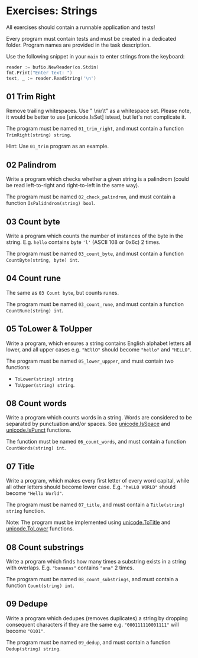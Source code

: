 # Exercises: Strings

All exercises should contain a runnable application and tests!

Every program must contain tests and must be created in a dedicated folder.
Program names are provided in the task description.

Use the following snippet in your `main` to enter strings from the keyboard:

```go
reader := bufio.NewReader(os.Stdin)
fmt.Print("Enter text: ")
text, _ := reader.ReadString('\n')
```

## 01 Trim Right

Remove trailing whitespaces. Use " \n\r\t" as a whitespace set. Please note,
it would be better to use [unicode.IsSet] istead, but let's not complicate it.

The program must be named `01_trim_right`, and must contain a function
`TrimRight(string) string`.

Hint: Use `01_trim` program as an example.

[unicode.IsSpace]: https://pkg.go.dev/unicode#IsSpace

## 02 Palindrom

Write a program which checks whether a given string is a palindrom (could be
read left-to-right and right-to-left in the same way).

The program must be named `02_check_palindrom`, and must contain a function
`IsPalidndrom(string) bool`.

## 03 Count byte

Write a program which counts the number of instances of the byte in the string.
E.g. `hello` contains byte `'l'` (ASCII 108 or 0x6c) 2 times.

The program must be named `03_count_byte`, and must contain a function
`CountByte(string, byte) int`.

## 04 Count rune

The same as `03 Count byte`, but counts runes.

The program must be named `03_count_rune`, and must contain a function
`CountRune(string) int`.

## 05 ToLower & ToUpper

Write a program, which ensures a string contains English alphabet letters
all lower, and all upper cases e.g. `"hEllO"` should become `"hello"` and
`"HELLO"`.

The program must be named `05_lower_uppper`, and must contain two functions:
- `ToLower(string) string`
- `ToUpper(string) string`.

## 08 Count words

Write a program which counts words in a string. Words are considered to be
separated by punctuation and/or spaces. See [unicode.IsSpace] and
[unicode.IsPunct] functions.

The function must be named `06_count_words`, and must contain a function
`CountWords(string) int`.

[unicode.IsSpace]: https://pkg.go.dev/unicode#IsSpace
[unicode.IsPunct]: https://pkg.go.dev/unicode#IsPunct

## 07 Title

Write a program, which makes every first letter of every word capital, while
all other letters should become lower case. E.g. `"heLLO WORLD"` should become
`"Hello World"`.

The program must be named `07_title`, and must contain a `Title(string) string`
function.

Note: The program must be implemented using [unicode.ToTitle] and
[unicode.ToLower] functions.

[unicode.ToTitle]: https://pkg.go.dev/unicode#ToUpper
[unicode.ToLower]: https://pkg.go.dev/unicode#ToLower

## 08 Count substrings

Write a program which finds how many times a substring exists in a string with
overlaps. E.g. `"bananas"` contains `"ana"` 2 times.

The program must be named `08_count_substrings`, and must contain a function
`Count(string) int`.

## 09 Dedupe

Write a program which dedupes (removes duplicates) a string by dropping
consequent characters if they are the same e.g. `"000111110001111"` will become
`"0101"`.

The program must be named `09_dedup`, and must contain a function
`Dedup(string) string`.
